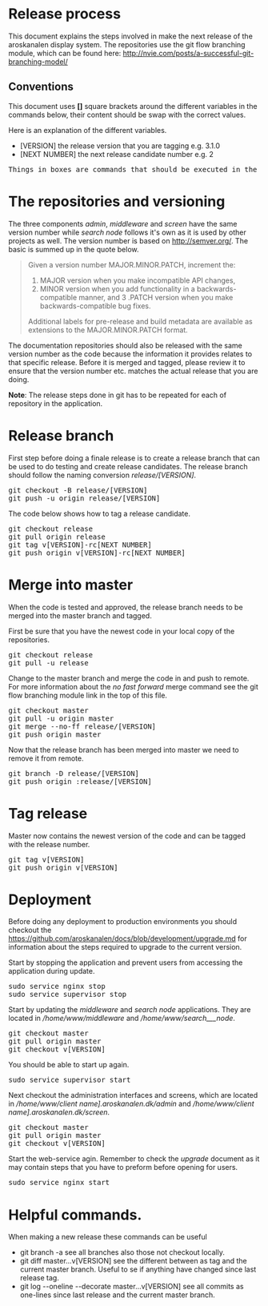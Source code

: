 # Release process
This document explains the steps involved in make the next release of the aroskanalen display system. The repositories use the git flow branching module, which can be found here: http://nvie.com/posts/a-successful-git-branching-model/


## Conventions
This document uses __[]__ square brackets around the different variables in the commands below, their content should be swap with the correct values.

Here is an explanation of the different variables.

  * [VERSION] the release version that you are tagging e.g. 3.1.0
  * [NEXT NUMBER] the next release candidate number e.g. 2
  
<pre>
Things in boxes are commands that should be executed in the terminal.
</pre>

# The repositories and versioning
The three components _admin_, _middleware_ and _screen_ have the same version number while _search node_ follows it's own as it is used by other projects as well. The version number is based on http://semver.org/. The basic is summed up in the quote below.

> Given a version number MAJOR.MINOR.PATCH, increment the:
>
>    1. MAJOR version when you make incompatible API changes,
>    2. MINOR version when you add functionality in a backwards-compatible manner, and
>    3 .PATCH version when you make backwards-compatible bug fixes.
>
> Additional labels for pre-release and build metadata are available as extensions to the MAJOR.MINOR.PATCH format.

The documentation repositories should also be released with the same version number as the code because the information it provides relates to that specific release. Before it is merged and tagged, please review it to ensure that the version number etc. matches the actual release that you are doing.

__Note__: The release steps done in git has to be repeated for each of repository in the application.

# Release branch
First step before doing a finale release is to create a release branch that can be used to do testing and create release candidates. The release branch should follow the naming conversion _release/[VERSION]_.

<pre>
git checkout -B release/[VERSION]
git push -u origin release/[VERSION]
</pre>

The code below shows how to tag a release candidate.
<pre>
git checkout release
git pull origin release
git tag v[VERSION]-rc[NEXT NUMBER]
git push origin v[VERSION]-rc[NEXT NUMBER]
</pre>

# Merge into master
When the code is tested and approved, the release branch needs to be merged into the master branch and tagged.

First be sure that you have the newest code in your local copy of the repositories.
<pre>
git checkout release
git pull -u release
</pre>

Change to the master branch and merge the code in and push to remote. For more information about the _no fast forward_ merge command see the git flow branching module link in the top of this file.
<pre>
git checkout master
git pull -u origin master
git merge --no-ff release/[VERSION]
git push origin master
</pre>

Now that the release branch has been merged into master we need to remove it from remote.
<pre>
git branch -D release/[VERSION]
git push origin :release/[VERSION]
</pre>

# Tag release
Master now contains the newest version of the code and can be tagged with the release number.
<pre>
git tag v[VERSION]
git push origin v[VERSION]
</pre>


# Deployment

Before doing any deployment to production environments you should checkout the https://github.com/aroskanalen/docs/blob/development/upgrade.md for information about the steps required to upgrade to the current version.

Start by stopping the application and prevent users from accessing the application during update.
<pre>
sudo service nginx stop
sudo service supervisor stop
</pre>

Start by updating the _middleware_ and _search node_ applications. They are located in _/home/www/middleware_ and _/home/www/search___node_.
<pre>
git checkout master
git pull origin master
git checkout v[VERSION]
</pre>

You should be able to start up again.
<pre>
sudo service supervisor start
</pre>


Next checkout the administration interfaces and screens, which are located in _/home/www/client name].aroskanalen.dk/admin_ and _/home/www/client name].aroskanalen.dk/screen_.

<pre>
git checkout master
git pull origin master
git checkout v[VERSION]
</pre>


Start the web-service agin. Remember to check the _upgrade_ document as it may contain steps that you have to preform before opening for users.
<pre>
sudo service nginx start
</pre>


# Helpful commands.
When making a new release these commands can be useful

 * git branch -a see all branches also those not checkout locally.
 * git diff master...v[VERSION] see the different between as tag and the current master branch. Useful to se if anything have changed since last release tag.
 * git log --oneline --decorate master...v[VERSION] see all commits as one-lines since last release and the current master branch.
 

